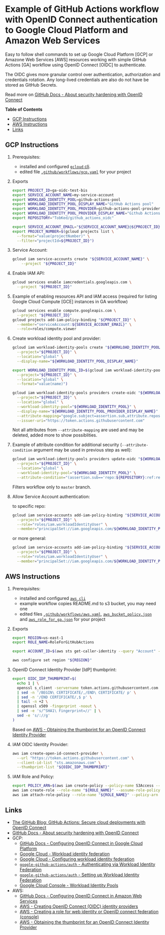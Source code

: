 # Example of GitHub Actions workflow with OpenID Connect authentication to Google Cloud Platform and Amazon Web Services

Easy to follow shell commands to set up Google Cloud Platform [GCP] or Amazone Web Services [AWS]
resources working with simple GitHub Actions [GA] workflow using OpenID Connect [OIDC] to authenticate.

The OIDC gives more granular control over authentication, authorization and credentials rotation.
Any long-lived credentials are also do not have be stored as GitHub Secrets.

Read more on [GitHub Docs - About security hardening with OpenID Connect](https://docs.github.com/en/actions/deployment/security-hardening-your-deployments/about-security-hardening-with-openid-connect)

<!-- START doctoc generated TOC please keep comment here to allow auto update -->
<!-- DON'T EDIT THIS SECTION, INSTEAD RE-RUN doctoc TO UPDATE -->
**Table of Contents**

- [GCP Instructions](#gcp-instructions)
- [AWS Instructions](#aws-instructions)
- [Links](#links)

<!-- END doctoc generated TOC please keep comment here to allow auto update -->

## GCP Instructions

1. Prerequisites:

   - installed and configured [`gcloud` cli](https://cloud.google.com/sdk/gcloud/).
   - edited file [`.github/workflows/gcp.yaml`](.github/workflows/gcp.yaml) for your project

1. Exports

    ```sh
    export PROJECT_ID=ga-oidc-test-bis
    export SERVICE_ACCOUNT_NAME=my-service-account
    export WORKLOAD_IDENTITY_POOL=github-actions-pool
    export WORKLOAD_IDENTITY_POOL_DISPLAY_NAME="GitHub Actions pool"
    export WORKLOAD_IDENTITY_POOL_PROVIDER=github-actions-pool-provider
    export WORKLOAD_IDENTITY_POOL_PROVIDER_DISPLAY_NAME="Github Actions Pool provider"
    export REPOSITORY="TobKed/github_actions_oidc"

    export SERVICE_ACCOUNT_EMAIL="${SERVICE_ACCOUNT_NAME}@${PROJECT_ID}.iam.gserviceaccount.com"
    export PROJECT_NUMBER=$(gcloud projects list \
      --format="value(projectNumber)" \
      --filter="projectId=${PROJECT_ID}")
   ```
1. Service Account:

    ```sh
    gcloud iam service-accounts create "${SERVICE_ACCOUNT_NAME}" \
        --project "${PROJECT_ID}"
    ```
1. Enable IAM API:

    ```sh
    gcloud services enable iamcredentials.googleapis.com \
      --project "${PROJECT_ID}"
    ```
1. Example of enabling resources API and IAM access (required for listing Google Cloud Compute [GCE] instances in GA workflow)

    ```sh
    gcloud services enable compute.googleapis.com \
      --project "${PROJECT_ID}"
    gcloud projects add-iam-policy-binding "${PROJECT_ID}" \
      --member="serviceAccount:${SERVICE_ACCOUNT_EMAIL}" \
      --role=roles/compute.viewer
    ```

1. Create workload identity pool and provider:

    ```sh
    gcloud iam workload-identity-pools create "${WORKLOAD_IDENTITY_POOL}" \
      --project="${PROJECT_ID}" \
      --location="global" \
      --display-name="${WORKLOAD_IDENTITY_POOL_DISPLAY_NAME}"

    export WORKLOAD_IDENTITY_POOL_ID=$(gcloud iam workload-identity-pools describe "${WORKLOAD_IDENTITY_POOL}" \
      --project="${PROJECT_ID}" \
      --location="global" \
      --format="value(name)")

    gcloud iam workload-identity-pools providers create-oidc "${WORKLOAD_IDENTITY_POOL_PROVIDER}" \
      --project="${PROJECT_ID}" \
      --location="global" \
      --workload-identity-pool="${WORKLOAD_IDENTITY_POOL}" \
      --display-name="${WORKLOAD_IDENTITY_POOL_PROVIDER_DISPLAY_NAME}" \
      --attribute-mapping="google.subject=assertion.sub,attribute.repository=assertion.repository,attribute.actor=assertion.actor,attribute.aud=assertion.aud" \
      --issuer-uri="https://token.actions.githubusercontent.com"
    ```

    Not all attributes from `--attribute-mapping` are used and may be deleted, added more to show possiblities.

1. Example of attribute condition for additional security (`--attribute-condition` argument may be used in previous step as well):

    ```sh
    gcloud iam workload-identity-pools providers update-oidc "${WORKLOAD_IDENTITY_POOL_PROVIDER}" \
      --project="${PROJECT_ID}" \
      --location="global" \
      --workload-identity-pool="${WORKLOAD_IDENTITY_POOL}" \
      --attribute-condition="(assertion.sub=='repo:${REPOSITORY}:ref:refs/heads/master')"
    ```

    Filters workflow only to `master` branch.

1. Allow Service Account authentication:

    to specific repo:

    ```sh
    gcloud iam service-accounts add-iam-policy-binding "${SERVICE_ACCOUNT_EMAIL}" \
      --project="${PROJECT_ID}" \
      --role="roles/iam.workloadIdentityUser" \
      --member="principalSet://iam.googleapis.com/${WORKLOAD_IDENTITY_POOL_ID}/attribute.repository/${REPOSITORY}"
    ```

    or more general:

    ```sh
    gcloud iam service-accounts add-iam-policy-binding "${SERVICE_ACCOUNT_EMAIL}" \
      --project="${PROJECT_ID}" \
      --role="roles/iam.workloadIdentityUser" \
      --member="principalSet://iam.googleapis.com/${WORKLOAD_IDENTITY_POOL_ID}/*"
    ```

## AWS Instructions

1. Prerequisites:

   - installed and configured [`aws cli`](https://aws.amazon.com/cli/)
   - example workflow copies README.md to s3 bucket, you may need one
   - edited files [`.github/workflows/aws.yaml`](.github/workflows/aws.yaml),
     [`aws_bucket_policy.json`](aws_bucket_policy.json) and [`aws_role_for_ga.json`](aws_role_for_ga.json)
     for your project

1. Exports

   ```sh
   export REGION=us-east-1
   export ROLE_NAME=RoleForGitHubActions

   export ACCOUNT_ID=$(aws sts get-caller-identity --query "Account" --output text)

   aws configure set region "${REGION}"
   ```

1. OpenID Connect Identity Provider [IdP] thumbprint:

   ```sh
   export OIDC_IDP_THUMBPRINT=$(
     echo 1 | \
     openssl s_client -servername token.actions.githubusercontent.com -showcerts -connect token.actions.githubusercontent.com:443 2>/dev/null \
     | sed -n '/BEGIN\ CERTIFICATE/,/END\ CERTIFICATE/ p' \
     | sed -n '/END CERTIFICATE/,$ p' \
     | tail -n +2 \
     | openssl x509 -fingerprint -noout \
     | sed -e 's/^SHA1\ Fingerprint=//' | \
     sed -e 's/://g'
   )
   ```

   Based on [AWS - Obtaining the thumbprint for an OpenID Connect Identity Provider](https://docs.aws.amazon.com/IAM/latest/UserGuide/id_roles_providers_create_oidc_verify-thumbprint.html)

1. IAM OIDC Identity Provider:

   ```sh
   aws iam create-open-id-connect-provider \
     --url "https://token.actions.githubusercontent.com" \
     --client-id-list "sts.amazonaws.com" \
     --thumbprint-list "${OIDC_IDP_THUMBPRINT}"
   ```

1. IAM Role and Policy:

   ```sh
   export POLICY_ARN=$(aws iam create-policy --policy-name S3Access --policy-document file://aws_bucket_policy.json --query "Policy.Arn" --output text)
   aws iam create-role --role-name "${ROLE_NAME}" --assume-role-policy-document file://aws_role_for_ga.json
   aws iam attach-role-policy --role-name "${ROLE_NAME}" --policy-arn "${POLICY_ARN}"
   ```

## Links

 - [The GitHub Blog: GitHub Actions: Secure cloud deployments with OpenID Connect](https://github.blog/changelog/2021-10-27-github-actions-secure-cloud-deployments-with-openid-connect/)
 - [GitHub Docs - About security hardening with OpenID Connect](https://docs.github.com/en/actions/deployment/security-hardening-your-deployments/about-security-hardening-with-openid-connect)
 - GCP:
   - [GitHub Docs - Configuring OpenID Connect in Google Cloud Platform](https://docs.github.com/en/actions/deployment/security-hardening-your-deployments/configuring-openid-connect-in-google-cloud-platform)
   - [Google Cloud - Workload identity federation](https://cloud.google.com/iam/docs/workload-identity-federation)
   - [Google Cloud - Configuring workload identity federation](https://cloud.google.com/iam/docs/configuring-workload-identity-federation#github-actions_2)
   - [`google-github-actions/auth` - Authenticating via Workload Identity Federation](https://github.com/google-github-actions/auth#authenticating-via-workload-identity-federation-1)
   - [`google-github-actions/auth` - Setting up Workload Identity Federation](https://github.com/google-github-actions/auth/tree/v0.4.0#setting-up-workload-identity-federation)
   - [Google Cloud Console - Workload Identity Pools ](https://console.cloud.google.com/iam-admin/workload-identity-pools)
 - AWS:
   - [GitHub Docs - Configuring OpenID Connect in Amazon Web Services](https://docs.github.com/en/actions/deployment/security-hardening-your-deployments/configuring-openid-connect-in-amazon-web-services)
   - [AWS - Creating OpenID Connect (OIDC) identity providers](https://docs.aws.amazon.com/IAM/latest/UserGuide/id_roles_providers_create_oidc.html)
   - [AWS - Creating a role for web identity or OpenID connect federation (console) ](https://docs.aws.amazon.com/IAM/latest/UserGuide/id_roles_create_for-idp_oidc.html)
   - [AWS - Obtaining the thumbprint for an OpenID Connect Identity Provider](https://docs.aws.amazon.com/IAM/latest/UserGuide/id_roles_providers_create_oidc_verify-thumbprint.html)
